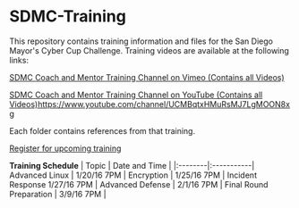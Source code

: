 # SDMC-Training
This repository contains training information and files for the San Diego Mayor's Cyber Cup Challenge.
Training videos are available at the following links:


[SDMC Coach and Mentor Training Channel on Vimeo (Contains all Videos)](https://vimeo.com/channels/1000487)

[SDMC Coach and Mentor Training Channel on YouTube (Contains all Videos)](https://www.youtube.com/channel/UCMBqtxHMuRsMJ7LgMOON8xg)https://www.youtube.com/channel/UCMBqtxHMuRsMJ7LgMOON8xg

Each folder contains references from that training.

[Register for upcoming training](
https://attendee.gototraining.com/98k0z/catalog/2096040069123480064)

**Training Schedule**
| Topic | Date and Time |
|:--------|:-----------|
Advanced Linux | 1/20/16 7PM |
Encryption  | 1/25/16 7PM |
Incident Response 1/27/16 7PM |
Advanced Defense | 2/1/16 7PM |
Final Round Preparation | 3/9/16 7PM |
